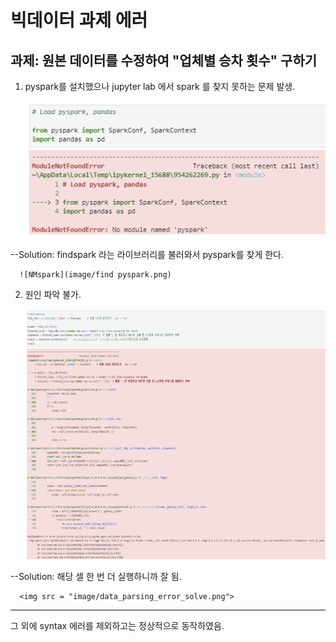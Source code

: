 # 빅데이터 과제 에러

과제: 원본 데이터를 수정하여 "업체별 승차 횟수" 구하기
--

1. pyspark를 설치했으나 jupyter lab 에서 spark 를 찾지 못하는 문제 발생.
  
      <img src = "image/No_module_pyspark.png">
      
--Solution: findspark 라는 라이브러리를 불러와서 pyspark를 찾게 한다.

      ![NMspark](image/find pyspark.png)
      
2. 원인 파악 불가.

      <img src = "image/data_parsing_error.png" width = 800 height = 400>
      
--Solution: 해당 셀 한 번 더 실행하니까 잘 됨.

      <img src = "image/data_parsing_error_solve.png">
      
----
그 외에 syntax 에러를 제외하고는 정상적으로 동작하였음.
